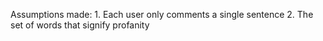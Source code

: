 Assumptions made:
    1. Each user only comments a single sentence
    2. The set of words that signify profanity